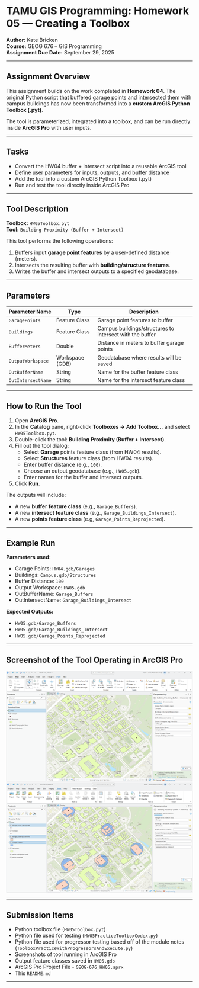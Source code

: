 # TAMU GIS Programming: Homework 05 — Creating a Toolbox

**Author:** Kate Bricken  
**Course:** GEOG 676 – GIS Programming  
**Assignment Due Date:** September 29, 2025  

---

## Assignment Overview

This assignment builds on the work completed in **Homework 04**. The original Python script that buffered garage points and intersected them with campus buildings has now been transformed into a **custom ArcGIS Python Toolbox (.pyt)**.  

The tool is parameterized, integrated into a toolbox, and can be run directly inside **ArcGIS Pro** with user inputs.  

---

## Tasks

- Convert the HW04 buffer + intersect script into a reusable ArcGIS tool  
- Define user parameters for inputs, outputs, and buffer distance  
- Add the tool into a custom ArcGIS Python Toolbox (.pyt)  
- Run and test the tool directly inside ArcGIS Pro  

---

## Tool Description

**Toolbox:** `HW05Toolbox.pyt`  
**Tool:** `Building Proximity (Buffer + Intersect)`  

This tool performs the following operations:  
1. Buffers input **garage point features** by a user-defined distance (meters).  
2. Intersects the resulting buffer with **building/structure features**.  
3. Writes the buffer and intersect outputs to a specified geodatabase.  

---

## Parameters

| Parameter Name     | Type            | Description                                              |
|--------------------|-----------------|----------------------------------------------------------|
| `GaragePoints`     | Feature Class   | Garage point features to buffer                          |
| `Buildings`        | Feature Class   | Campus buildings/structures to intersect with the buffer |
| `BufferMeters`     | Double          | Distance in meters to buffer garage points               |
| `OutputWorkspace`  | Workspace (GDB) | Geodatabase where results will be saved                  |
| `OutBufferName`    | String          | Name for the buffer feature class                        |
| `OutIntersectName` | String          | Name for the intersect feature class                     |

---

## How to Run the Tool

1. Open **ArcGIS Pro**.  
2. In the **Catalog** pane, right-click **Toolboxes → Add Toolbox…** and select `HW05Toolbox.pyt`.  
3. Double-click the tool: **Building Proximity (Buffer + Intersect)**.  
4. Fill out the tool dialog:  
   - Select **Garage** points feature class (from HW04 results).  
   - Select **Structures** feature class (from HW04 results).  
   - Enter buffer distance (e.g., `100`).  
   - Choose an output geodatabase (e.g., `HW05.gdb`).  
   - Enter names for the buffer and intersect outputs.  
5. Click **Run**.  

The outputs will include:  
- A new **buffer feature class** (e.g., `Garage_Buffers`).  
- A new **intersect feature class** (e.g., `Garage_Buildings_Intersect`).  
- A new **points feature class** (e.g, `Garage_Points_Reprojected`). 
---

## Example Run

**Parameters used:**  
- Garage Points: `HW04.gdb/Garages`  
- Buildings: `Campus.gdb/Structures`  
- Buffer Distance: `100`  
- Output Workspace: `HW05.gdb`  
- OutBufferName: `Garage_Buffers`  
- OutIntersectName: `Garage_Buildings_Intersect`  

**Expected Outputs:**  
- `HW05.gdb/Garage_Buffers`  
- `HW05.gdb/Garage_Buildings_Intersect`  
- `HW05.gdb/Garage_Points_Reprojected`

---

## Screenshot of the Tool Operating in ArcGIS Pro

![HW05 Screenshot #1](https://github.com/KTB2025/Bricken-Online-GEOG676-Fall2025/blob/4be347d15da83d5021507abcde6e67d4ef824516/Lab05/Bricken_GEOG676_HW5.png)
![HW05 Screenshot #2](https://github.com/KTB2025/Bricken-Online-GEOG676-Fall2025/blob/4be347d15da83d5021507abcde6e67d4ef824516/Lab05/Bricken_GEOG676_HW5_3.png)


---

## Submission Items

- Python toolbox file (`HW05Toolbox.pyt`)  
- Python file used for testing (`HW05PracticeToolboxCodex.py`)
- Python file used for progressor testing based off of the module notes (`ToolboxPracticeWithProgressorsAndExecute.py`)
- Screenshots of tool running in ArcGIS Pro 
- Output feature classes saved in `HW05.gdb`
- ArcGIS Pro Project File - `GEOG-676_HW05.aprx`
- This `README.md`  

---
